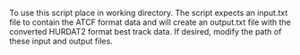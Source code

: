 To use this script place in working directory. The script expects an input.txt file to contain the ATCF format data and will create an output.txt file with the converted HURDAT2 format best track data. If desired, modify the path of these input and output files.
